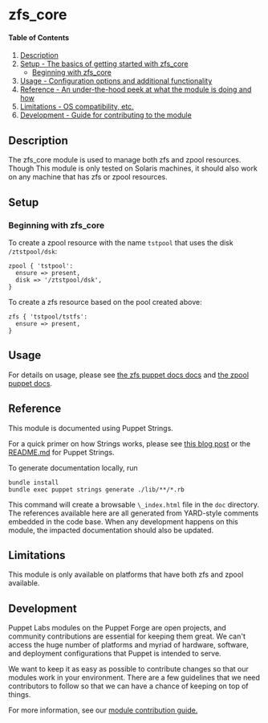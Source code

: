 
# zfs_core

#### Table of Contents

1. [Description](#description)
2. [Setup - The basics of getting started with zfs_core](#setup)
    * [Beginning with zfs_core](#beginning-with-zfs_core)
3. [Usage - Configuration options and additional functionality](#usage)
4. [Reference - An under-the-hood peek at what the module is doing and how](#reference)
5. [Limitations - OS compatibility, etc.](#limitations)
6. [Development - Guide for contributing to the module](#development)

## Description

The zfs_core module is used to manage both zfs and zpool resources. Though This
module is only tested on Solaris machines, it should also work on any machine
that has zfs or zpool resources.

## Setup

### Beginning with zfs_core

To create a zpool resource with the name `tstpool` that uses the disk `/ztstpool/dsk`:
```
zpool { 'tstpool':
  ensure => present,
  disk => '/ztstpool/dsk',
}
```
To create a zfs resource based on the pool created above:
```
zfs { 'tstpool/tstfs':
  ensure => present,
}
```

## Usage

For details on usage, please see [the zfs puppet docs docs](https://puppet.com/docs/puppet/latest/types/zfs.html) and [the zpool puppet docs](https://puppet.com/docs/puppet/latest/types/zpool.html).

## Reference


This module is documented using Puppet Strings.

For a quick primer on how Strings works, please see [this blog post](https://puppet.com/blog/using-puppet-strings-generate-great-documentation-puppet-modules) or the [README.md](https://github.com/puppetlabs/puppet-strings/blob/master/README.md) for Puppet Strings.

To generate documentation locally, run
```
bundle install
bundle exec puppet strings generate ./lib/**/*.rb
```
This command will create a browsable `\_index.html` file in the `doc` directory. The references available here are all generated from YARD-style comments embedded in the code base. When any development happens on this module, the impacted documentation should also be updated.

## Limitations

This module is only available on platforms that have both zfs and zpool available.

## Development

Puppet Labs modules on the Puppet Forge are open projects, and community contributions are essential for keeping them great. We can't access the huge number of platforms and myriad of hardware, software, and deployment configurations that Puppet is intended to serve.

We want to keep it as easy as possible to contribute changes so that our modules work in your environment. There are a few guidelines that we need contributors to follow so that we can have a chance of keeping on top of things.

For more information, see our [module contribution guide.](https://docs.puppetlabs.com/forge/contributing.html)
